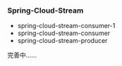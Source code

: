 


### Spring-Cloud-Stream
+ spring-cloud-stream-consumer-1
+ spring-cloud-stream-consumer
+ spring-cloud-stream-producer

完善中......